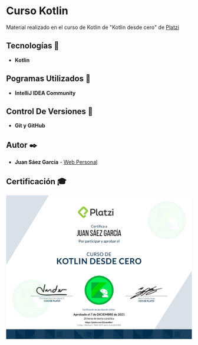 # Curso Kotlin  

Material realizado en el curso de Kotlin de "Kotlin desde cero" de [Platzi](https://platzi.com/p/JuamBer/curso/2245-kotlin/diploma/detalle/)

## Tecnologías 🚀

* **Kotlin**  

## Pogramas Utilizados 📌

* **IntelliJ IDEA Community**

## Control De Versiones 📌

* **Git y GitHub**

## Autor ✒️

* **Juan Sáez García** -  [Web Personal](https://juamber.com)

## Certificación 🎓

![Certificación](https://github.com/JuamBer/CursoKotlin/blob/master/lib/diploma-kotlin.jpg)


